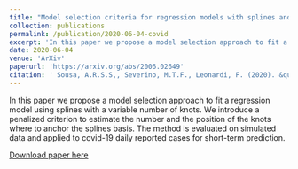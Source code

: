 ```yaml
---
title: "Model selection criteria for regression models with splines and the automatic localization of knots"
collection: publications
permalink: /publication/2020-06-04-covid
excerpt: 'In this paper we propose a model selection approach to fit a regression model using splines with a variable number of knots. We introduce a penalized criterion to estimate the number and the position of the knots where to anchor the splines basis. The method is evaluated on simulated data and applied to covid-19 daily reported cases for short-term prediction.'
date: 2020-06-04
venue: 'ArXiv'
paperurl: 'https://arxiv.org/abs/2006.02649'
citation: ' Sousa, A.R.S.S,, Severino, M.T.F., Leonardi, F. (2020). &quot;Pre-print&quot.'
---
```


In this paper we propose a model selection approach to fit a regression model using splines with a variable number of knots. We introduce a penalized criterion to estimate the number and the position of the knots where to anchor the splines basis. The method is evaluated on simulated data and applied to covid-19 daily reported cases for short-term prediction.

[Download paper here](https://arxiv.org/abs/2006.02649)
